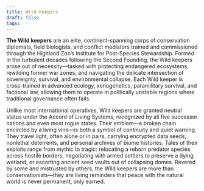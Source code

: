 ```yaml
---
title: Wild Keepers
draft: false
tags:
---
```

 

**The Wild keepers** are an elite, continent-spanning corps of conservation diplomats, field biologists, and conflict mediators trained and commissioned through the Highland Zoo’s Institute for Post-Species Stewardship. Formed in the turbulent decades following the Second Founding, the Wild keepers arose out of necessity—tasked with protecting endangered ecosystems, rewilding former war zones, and navigating the delicate intersection of sovereignty, survival, and environmental collapse. Each Wild keeper is cross-trained in advanced ecology, xenogenetics, paramilitary survival, and factional law, allowing them to operate in politically unstable regions where traditional governance often fails.

Unlike most international operatives, Wild keepers are granted neutral status under the Accord of Living Systems, recognized by all five successor nations and even most rogue states. Their emblem—a broken chain encircled by a living vine—is both a symbol of continuity and quiet warning. They travel light, often alone or in pairs, carrying encrypted data seeds, nonlethal deterrents, and personal archives of biome histories. Tales of their exploits range from mythic to tragic: relocating a reborn predator species across hostile borders, negotiating with armed settlers to preserve a dying wetland, or escorting ancient seed vaults out of collapsing domes. Revered by some and mistrusted by others, the Wild keepers are more than conservationists—they are living reminders that peace with the natural world is never permanent, only earned.